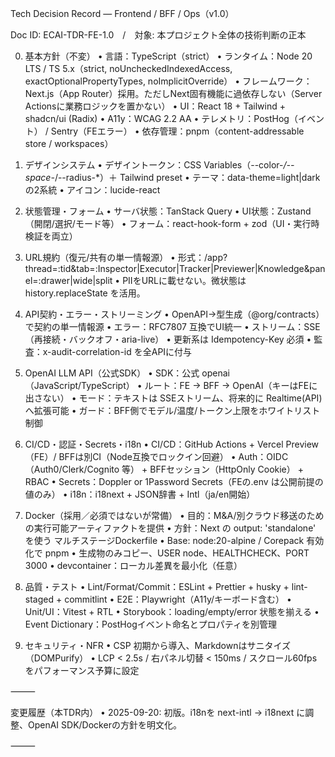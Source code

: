 Tech Decision Record — Frontend / BFF / Ops（v1.0）

Doc ID: ECAI-TDR-FE-1.0　/　対象: 本プロジェクト全体の技術判断の正本

0) 基本方針（不変）
	•	言語：TypeScript（strict）
	•	ランタイム：Node 20 LTS / TS 5.x（strict, noUncheckedIndexedAccess, exactOptionalPropertyTypes, noImplicitOverride）
	•	フレームワーク：Next.js（App Router）採用。ただしNext固有機能に過依存しない（Server Actionsに業務ロジックを置かない）
	•	UI：React 18 + Tailwind + shadcn/ui (Radix)
	•	A11y：WCAG 2.2 AA
	•	テレメトリ：PostHog（イベント） / Sentry（FEエラー）
	•	依存管理：pnpm（content-addressable store / workspaces）

1) デザインシステム
	•	デザイントークン：CSS Variables（--color-*/--space-*/--radius-*）＋ Tailwind preset
	•	テーマ：data-theme=light|dark の2系統
	•	アイコン：lucide-react

2) 状態管理・フォーム
	•	サーバ状態：TanStack Query
	•	UI状態：Zustand（開閉/選択/モード等）
	•	フォーム：react-hook-form + zod（UI・実行時検証を両立）

3) URL規約（復元/共有の単一情報源）
	•	形式：/app?thread=:tid&tab=:Inspector|Executor|Tracker|Previewer|Knowledge&panel=:drawer|wide|split
	•	PIIをURLに載せない。微状態は history.replaceState を活用。

4) API契約・エラー・ストリーミング
	•	OpenAPI→型生成（@org/contracts）で契約の単一情報源
	•	エラー：RFC7807 互換でUI統一
	•	ストリーム：SSE（再接続・バックオフ・aria-live）
	•	更新系は Idempotency-Key 必須
	•	監査：x-audit-correlation-id を全APIに付与

5) OpenAI LLM API（公式SDK）
	•	SDK：公式 openai（JavaScript/TypeScript）
	•	ルート：FE → BFF → OpenAI（キーはFEに出さない）
	•	モード：テキストは SSEストリーム、将来的に Realtime(API)へ拡張可能
	•	ガード：BFF側でモデル/温度/トークン上限をホワイトリスト制御

6) CI/CD・認証・Secrets・i18n
	•	CI/CD：GitHub Actions + Vercel Preview（FE）/ BFFは別CI（Node互換でロックイン回避）
	•	Auth：OIDC（Auth0/Clerk/Cognito 等） + BFFセッション（HttpOnly Cookie） + RBAC
	•	Secrets：Doppler or 1Password Secrets（FEの.env は公開前提の値のみ）
	•	i18n：i18next + JSON辞書 + Intl（ja/en開始）

7) Docker（採用／必須ではないが常備）
	•	目的：M&A/別クラウド移送のための実行可能アーティファクトを提供
	•	方針：Next の output: 'standalone' を使う マルチステージDockerfile
	•	Base: node:20-alpine / Corepack 有効化で pnpm
	•	生成物のみコピー、USER node、HEALTHCHECK、PORT 3000
	•	devcontainer：ローカル差異を最小化（任意）

8) 品質・テスト
	•	Lint/Format/Commit：ESLint + Prettier + husky + lint-staged + commitlint
	•	E2E：Playwright（A11y/キーボード含む）
	•	Unit/UI：Vitest + RTL
	•	Storybook：loading/empty/error 状態を揃える
	•	Event Dictionary：PostHogイベント命名とプロパティを別管理

9) セキュリティ・NFR
	•	CSP 初期から導入、Markdownはサニタイズ（DOMPurify）
	•	LCP < 2.5s / 右パネル切替 < 150ms / スクロール60fps をパフォーマンス予算に設定

⸻

変更履歴（本TDR内）
	•	2025-09-20: 初版。i18nを next-intl → i18next に調整、OpenAI SDK/Dockerの方針を明文化。

⸻
